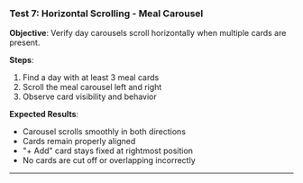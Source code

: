 ### Test 7: Horizontal Scrolling - Meal Carousel
**Objective**: Verify day carousels scroll horizontally when multiple cards are present.

**Steps**:
1. Find a day with at least 3 meal cards
2. Scroll the meal carousel left and right
3. Observe card visibility and behavior

**Expected Results**:
- Carousel scrolls smoothly in both directions
- Cards remain properly aligned
- "+ Add" card stays fixed at rightmost position
- No cards are cut off or overlapping incorrectly

---

